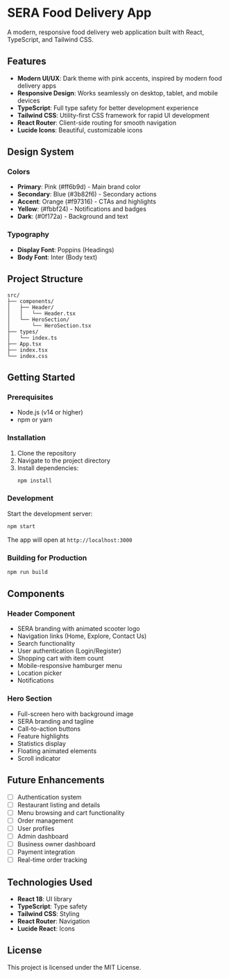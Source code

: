 # SERA Food Delivery App

A modern, responsive food delivery web application built with React, TypeScript, and Tailwind CSS.

## Features

- **Modern UI/UX**: Dark theme with pink accents, inspired by modern food delivery apps
- **Responsive Design**: Works seamlessly on desktop, tablet, and mobile devices
- **TypeScript**: Full type safety for better development experience
- **Tailwind CSS**: Utility-first CSS framework for rapid UI development
- **React Router**: Client-side routing for smooth navigation
- **Lucide Icons**: Beautiful, customizable icons

## Design System

### Colors
- **Primary**: Pink (#ff6b9d) - Main brand color
- **Secondary**: Blue (#3b82f6) - Secondary actions
- **Accent**: Orange (#f97316) - CTAs and highlights
- **Yellow**: (#fbbf24) - Notifications and badges
- **Dark**: (#0f172a) - Background and text

### Typography
- **Display Font**: Poppins (Headings)
- **Body Font**: Inter (Body text)

## Project Structure

```
src/
├── components/
│   ├── Header/
│   │   └── Header.tsx
│   └── HeroSection/
│       └── HeroSection.tsx
├── types/
│   └── index.ts
├── App.tsx
├── index.tsx
└── index.css
```

## Getting Started

### Prerequisites
- Node.js (v14 or higher)
- npm or yarn

### Installation

1. Clone the repository
2. Navigate to the project directory
3. Install dependencies:
   ```bash
   npm install
   ```

### Development

Start the development server:
```bash
npm start
```

The app will open at `http://localhost:3000`

### Building for Production

```bash
npm run build
```

## Components

### Header Component
- SERA branding with animated scooter logo
- Navigation links (Home, Explore, Contact Us)
- Search functionality
- User authentication (Login/Register)
- Shopping cart with item count
- Mobile-responsive hamburger menu
- Location picker
- Notifications

### Hero Section
- Full-screen hero with background image
- SERA branding and tagline
- Call-to-action buttons
- Feature highlights
- Statistics display
- Floating animated elements
- Scroll indicator

## Future Enhancements

- [ ] Authentication system
- [ ] Restaurant listing and details
- [ ] Menu browsing and cart functionality
- [ ] Order management
- [ ] User profiles
- [ ] Admin dashboard
- [ ] Business owner dashboard
- [ ] Payment integration
- [ ] Real-time order tracking

## Technologies Used

- **React 18**: UI library
- **TypeScript**: Type safety
- **Tailwind CSS**: Styling
- **React Router**: Navigation
- **Lucide React**: Icons

## License

This project is licensed under the MIT License.
